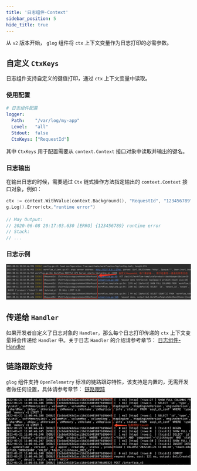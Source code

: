 ```yaml
---
title: '日志组件-Context'
sidebar_position: 5
hide_title: true
---
```


从 `v2` 版本开始， `glog` 组件将 `ctx` 上下文变量作为日志打印的必需参数。

## 自定义 `CtxKeys`

日志组件支持自定义的键值打印，通过 `ctx` 上下文变量中读取。

### 使用配置

```yaml
# 日志组件配置
logger:
  Path:    "/var/log/my-app"
  Level:   "all"
  Stdout:  false
  CtxKeys: ["RequestId"]
```

其中 `CtxKeys` 用于配置需要从 `context.Context` 接口对象中读取并输出的键名。

### 日志输出

在输出日志的时候，需要通过 `Ctx` 链式操作方法指定输出的 `context.Context` 接口对象，例如：

```go
ctx := context.WithValue(context.Background(), "RequestId", "123456789")
g.Log().Error(ctx,"runtime error")

// May Output:
// 2020-06-08 20:17:03.630 [ERRO] {123456789} runtime error
// Stack:
// ...
```

### 日志示例

![](/markdown/c6da5b340f311d4282b1c0c3d596e03e.png)

## 传递给 `Handler`

如果开发者自定义了日志对象的 `Handler`，那么每个日志打印传递的 `ctx` 上下文变量将会传递给 `Handler` 中。关于日志 `Handler` 的介绍请参考章节： [日志组件-Handler](日志组件-Handler.md)

## 链路跟踪支持

`glog` 组件支持 `OpenTelemetry` 标准的链路跟踪特性，该支持是内置的，无需开发者做任何设置，具体请参考章节： [链路跟踪](../链路跟踪/链路跟踪.md)

![](/markdown/5ddd55aaee6763e883499ccb176ea63f.png)